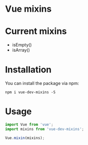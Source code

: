 Vue mixins
=====

Current mixins
==

* isEmpty()
* isArray()

Installation
==

You can install the package via npm:
```shell script
npm i vue-dev-mixins -S
```

Usage
==

```javascript
import Vue from 'vue';
import mixins from 'vue-dev-mixins';

Vue.mixin(mixins);
```